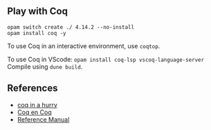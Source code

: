 ## Play with Coq

```
opam switch create ./ 4.14.2 --no-install
opam install coq -y
```

To use Coq in an interactive environment, use `coqtop`.

To use Coq in VScode: `opam install coq-lsp vscoq-language-server`
Compile using `dune build`.

## References

- [coq in a hurry](https://cel.hal.science/inria-00001173)
- [Coq en Coq](http://pauillac.inria.fr/~barras/coq_work-eng.html)
- [Reference Manual](https://coq.inria.fr/doc/V8.20.0/refman/)
